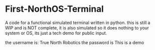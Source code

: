 # First-NorthOS-Terminal
A code for a functional simulated terminal written in python.
this is still a WIP and is NOT complete, it is also simulated so it does nothing to your system or OS, its just a tech demo for public input.

the username is: True North Robotics 
the password is This is a demo